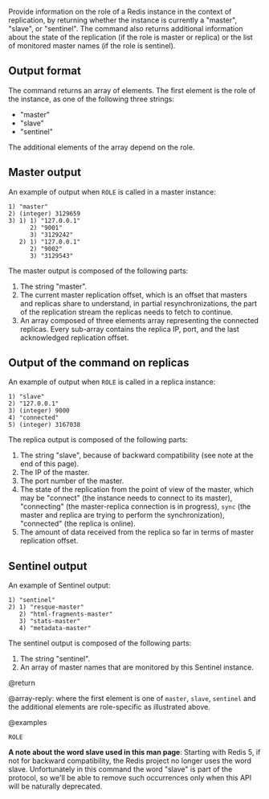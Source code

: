 Provide information on the role of a Redis instance in the context of replication, by returning whether the instance is currently a "master", "slave", or "sentinel".
The command also returns additional information about the state of the replication (if the role is master or replica) or the list of monitored master names (if the role is sentinel).

## Output format

The command returns an array of elements. The first element is the role of the instance, as one of the following three strings:

* "master"
* "slave"
* "sentinel"

The additional elements of the array depend on the role.

## Master output

An example of output when `ROLE` is called in a master instance:

```
1) "master"
2) (integer) 3129659
3) 1) 1) "127.0.0.1"
      2) "9001"
      3) "3129242"
   2) 1) "127.0.0.1"
      2) "9002"
      3) "3129543"
```

The master output is composed of the following parts:

1. The string "master".
2. The current master replication offset, which is an offset that masters and replicas share to understand, in partial resynchronizations, the part of the replication stream the replicas needs to fetch to continue.
3. An array composed of three elements array representing the connected replicas. Every sub-array contains the replica IP, port, and the last acknowledged replication offset.

## Output of the command on replicas

An example of output when `ROLE` is called in a replica instance:

```
1) "slave"
2) "127.0.0.1"
3) (integer) 9000
4) "connected"
5) (integer) 3167038
```

The replica output is composed of the following parts:

1. The string "slave", because of backward compatibility (see note at the end of this page).
2. The IP of the master.
3. The port number of the master.
4. The state of the replication from the point of view of the master, which may be "connect" (the instance needs to connect to its master), "connecting" (the master-replica connection is in progress), `sync` (the master and replica are trying to perform the synchronization), "connected" (the replica is online).
5. The amount of data received from the replica so far in terms of master replication offset.

## Sentinel output

An example of Sentinel output:

```
1) "sentinel"
2) 1) "resque-master"
   2) "html-fragments-master"
   3) "stats-master"
   4) "metadata-master"
```

The sentinel output is composed of the following parts:

1. The string "sentinel".
2. An array of master names that are monitored by this Sentinel instance.

@return

@array-reply: where the first element is one of `master`, `slave`, `sentinel` and the additional elements are role-specific as illustrated above.

@examples

```cli
ROLE
```

**A note about the word slave used in this man page**: Starting with Redis 5, if not for backward compatibility, the Redis project no longer uses the word slave. 
Unfortunately in this command the word "slave" is part of the protocol, so we'll be able to remove such occurrences only when this API will be naturally deprecated.
